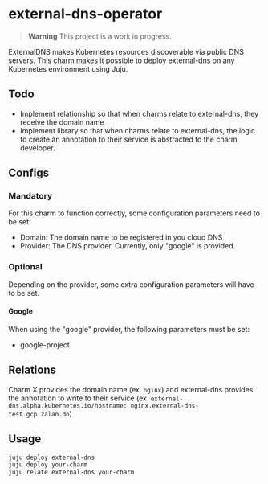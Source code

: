 # external-dns-operator

> **Warning** This project is a work in progress.

ExternalDNS makes Kubernetes resources discoverable via public DNS servers. This charm makes it 
possible to deploy external-dns on any Kubernetes environment using Juju.

## Todo
- Implement relationship so that when charms relate to external-dns, they receive the domain name
- Implement library so that when charms relate to external-dns, the logic to create an annotation
to their service is abstracted to the charm developer.

## Configs

### Mandatory
For this charm to function correctly, some configuration parameters need to be set:
- Domain: The domain name to be registered in you cloud DNS
- Provider: The DNS provider. Currently, only "google" is provided.

### Optional
Depending on the provider, some extra configuration parameters will have to be set.

#### Google
When using the "google" provider, the following parameters must be set:
- google-project

## Relations

Charm X provides the domain name (ex. `nginx`) and external-dns provides the annotation to write 
to their service (ex. `external-dns.alpha.kubernetes.io/hostname: nginx.external-dns-test.gcp.zalan.do`)

## Usage

```bash
juju deploy external-dns
juju deploy your-charm
juju relate external-dns your-charm
```
